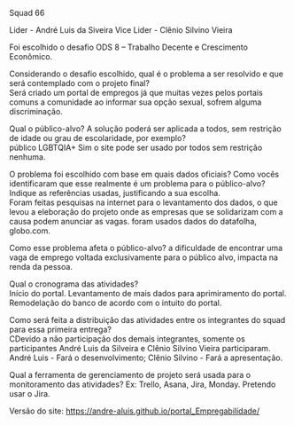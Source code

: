 Squad 66 

Lider - André Luis da Siveira
Vice Lider - Clênio Silvino Vieira

Foi escolhido o desafio ODS 8 – Trabalho Decente e Crescimento Econômico.

Considerando o desafio escolhido, qual é o problema a ser resolvido e que será contemplado com o projeto final?  
Será criado um portal de empregos já que muitas vezes pelos portais comuns a comunidade ao informar sua opção sexual, sofrem alguma discriminação.

Qual o público-alvo? A solução poderá ser aplicada a todos, sem restrição de idade ou grau de escolaridade, por exemplo?  
público LGBTQIA+
Sim o site pode ser usado por todos sem restrição nenhuma.

O problema foi escolhido com base em quais dados oficiais? Como vocês identificaram que esse realmente é um problema para o público-alvo? Indique as referências usadas, justificando a sua escolha.  
Foram feitas pesquisas na internet para o levantamento dos dados, o que levou a eleboração do projeto onde as empresas que se solidarizam com a causa podem anunciar as vagas.
foram usados dados do datafolha, globo.com.

Como esse problema afeta o público-alvo? 
a dificuldade de encontrar uma vaga de emprego voltada exclusivamente para o público alvo, impacta na renda da pessoa.

Qual o cronograma das atividades?  
Início do portal.
Levantamento de mais dados para aprimiramento do portal.
Remodelação do banco de acordo com o intuito do portal.

Como será feita a distribuição das atividades entre os integrantes do squad para essa primeira entrega?  
CDevido a não participação dos demais integrantes, somente os participantes André Luis da Silveira e Clênio Silvino Vieira participaram.
André Luis - Fará o desenvolvimento;
Clênio Silvino - Fará a apresentação.

Qual a ferramenta de gerenciamento de projeto será usada para o monitoramento das atividades? Ex: Trello, Asana, Jira, Monday. 
Pretendo usar o Jira.

Versão do site:
https://andre-aluis.github.io/portal_Empregabilidade/
